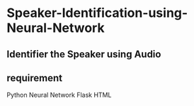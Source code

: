 # Speaker-Identification-using-Neural-Network

## Identifier the Speaker using Audio 



## requirement
Python 
Neural Network
Flask
HTML
